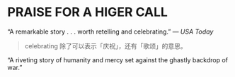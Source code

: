 # PRAISE FOR A HIGER CALL

“A remarkable story . . . worth retelling and celebrating.” — *USA Today*

>   celebrating 除了可以表示「庆祝」，还有「歌颂」的意思。

“A riveting story of humanity and mercy set against the ghastly backdrop of war.”



